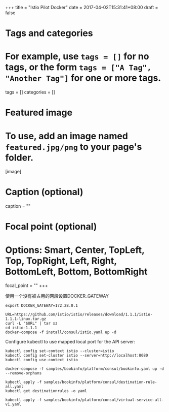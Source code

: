 +++
title = "Istio Pilot Docker"
date = 2017-04-02T15:31:41+08:00
draft = false

# Tags and categories
# For example, use `tags = []` for no tags, or the form `tags = ["A Tag", "Another Tag"]` for one or more tags.
tags = []
categories = []

# Featured image
# To use, add an image named `featured.jpg/png` to your page's folder. 
[image]
  # Caption (optional)
  caption = ""

  # Focal point (optional)
  # Options: Smart, Center, TopLeft, Top, TopRight, Left, Right, BottomLeft, Bottom, BottomRight
  focal_point = ""
+++


使用一个没有被占用的网段设置DOCKER_GATEWAY

```
export DOCKER_GATEWAY=172.28.0.1
```

```
URL=https://github.com/istio/istio/releases/download/1.1.1/istio-1.1.1-linux.tar.gz
curl -L "$URL" | tar xz
cd istio-1.1.1
docker-compose -f install/consul/istio.yaml up -d

```


Configure kubectl to use mapped local port for the API server:

```
kubectl config set-context istio --cluster=istio
kubectl config set-cluster istio --server=http://localhost:8080
kubectl config use-context istio
```


```
docker-compose -f samples/bookinfo/platform/consul/bookinfo.yaml up -d --remove-orphans
```


```
kubectl apply -f samples/bookinfo/platform/consul/destination-rule-all.yaml
kubectl get destinationrules -o yaml
```



```
kubectl apply -f samples/bookinfo/platform/consul/virtual-service-all-v1.yaml
```